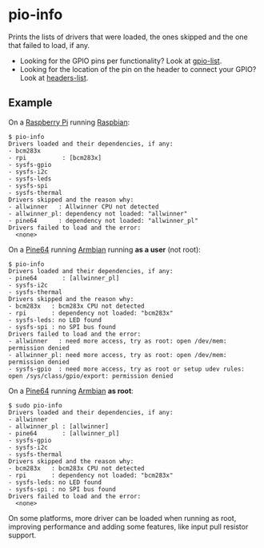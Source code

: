 # pio-info

Prints the lists of drivers that were loaded, the ones skipped and the one that
failed to load, if any.

* Looking for the GPIO pins per functionality? Look at
  [gpio-list](../gpio-list).
* Looking for the location of the pin on the header to connect your GPIO? Look
  at [headers-list](../headers-list).


## Example

On a [Raspberry Pi](https://www.raspberrypi.org/) running
[Raspbian](https://raspbian.org/):

    $ pio-info
    Drivers loaded and their dependencies, if any:
    - bcm283x
    - rpi          : [bcm283x]
    - sysfs-gpio
    - sysfs-i2c
    - sysfs-leds
    - sysfs-spi
    - sysfs-thermal
    Drivers skipped and the reason why:
    - allwinner   : Allwinner CPU not detected
    - allwinner_pl: dependency not loaded: "allwinner"
    - pine64      : dependency not loaded: "allwinner_pl"
    Drivers failed to load and the error:
      <none>

On a [Pine64](https://www.pine64.org/) running [Armbian](http://armbian.com)
running **as a user** (not root):

    $ pio-info
    Drivers loaded and their dependencies, if any:
    - pine64       : [allwinner_pl]
    - sysfs-i2c
    - sysfs-thermal
    Drivers skipped and the reason why:
    - bcm283x   : bcm283x CPU not detected
    - rpi       : dependency not loaded: "bcm283x"
    - sysfs-leds: no LED found
    - sysfs-spi : no SPI bus found
    Drivers failed to load and the error:
    - allwinner   : need more access, try as root: open /dev/mem: permission denied
    - allwinner_pl: need more access, try as root: open /dev/mem: permission denied
    - sysfs-gpio  : need more access, try as root or setup udev rules: open /sys/class/gpio/export: permission denied

On a [Pine64](https://www.pine64.org/) running [Armbian](http://armbian.com) **as
root**:

    $ sudo pio-info
    Drivers loaded and their dependencies, if any:
    - allwinner
    - allwinner_pl : [allwinner]
    - pine64       : [allwinner_pl]
    - sysfs-gpio
    - sysfs-i2c
    - sysfs-thermal
    Drivers skipped and the reason why:
    - bcm283x   : bcm283x CPU not detected
    - rpi       : dependency not loaded: "bcm283x"
    - sysfs-leds: no LED found
    - sysfs-spi : no SPI bus found
    Drivers failed to load and the error:
      <none>

On some platforms, more driver can be loaded when running as root, improving
performance and adding some features, like input pull resistor support.
